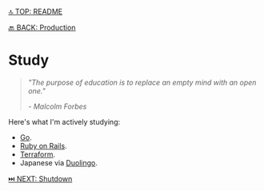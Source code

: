 [🔝 TOP: README](README.md)

[🔙 BACK: Production](/procedures/production.md)

Study
======

> *"The purpose of education is to replace an empty mind with an open one."*
> 
> *- Malcolm Forbes*

Here's what I'm actively studying:
- [Go](https://go.dev).
- [Ruby on Rails](https://rubyonrails.org).
- [Terraform](https://www.terraform.io).
- Japanese via [Duolingo](https://www.duolingo.com).

[⏭️ NEXT: Shutdown](/procedures/shutdown.md)
